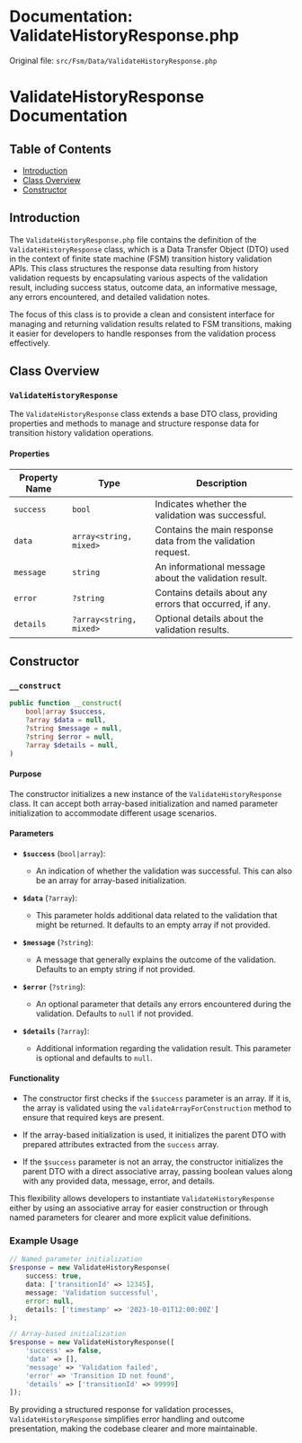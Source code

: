 # Documentation: ValidateHistoryResponse.php

Original file: `src/Fsm/Data/ValidateHistoryResponse.php`

# ValidateHistoryResponse Documentation

## Table of Contents
- [Introduction](#introduction)
- [Class Overview](#class-overview)
- [Constructor](#constructor)

## Introduction

The `ValidateHistoryResponse.php` file contains the definition of the `ValidateHistoryResponse` class, which is a Data Transfer Object (DTO) used in the context of finite state machine (FSM) transition history validation APIs. This class structures the response data resulting from history validation requests by encapsulating various aspects of the validation result, including success status, outcome data, an informative message, any errors encountered, and detailed validation notes. 

The focus of this class is to provide a clean and consistent interface for managing and returning validation results related to FSM transitions, making it easier for developers to handle responses from the validation process effectively.

## Class Overview

### `ValidateHistoryResponse`

The `ValidateHistoryResponse` class extends a base DTO class, providing properties and methods to manage and structure response data for transition history validation operations.

#### Properties

| Property Name | Type                          | Description                                                  |
|---------------|-------------------------------|--------------------------------------------------------------|
| `success`     | `bool`                        | Indicates whether the validation was successful.            |
| `data`        | `array<string, mixed>`        | Contains the main response data from the validation request.|
| `message`     | `string`                     | An informational message about the validation result.       |
| `error`       | `?string`                    | Contains details about any errors that occurred, if any.    |
| `details`     | `?array<string, mixed>`       | Optional details about the validation results.              |

## Constructor

### `__construct`

```php
public function __construct(
    bool|array $success,
    ?array $data = null,
    ?string $message = null,
    ?string $error = null,
    ?array $details = null,
)
```

#### Purpose

The constructor initializes a new instance of the `ValidateHistoryResponse` class. It can accept both array-based initialization and named parameter initialization to accommodate different usage scenarios.

#### Parameters

- **`$success`** (`bool|array`):
  - An indication of whether the validation was successful. This can also be an array for array-based initialization.
  
- **`$data`** (`?array`):
  - This parameter holds additional data related to the validation that might be returned. It defaults to an empty array if not provided.
  
- **`$message`** (`?string`):
  - A message that generally explains the outcome of the validation. Defaults to an empty string if not provided.
  
- **`$error`** (`?string`):
  - An optional parameter that details any errors encountered during the validation. Defaults to `null` if not provided.

- **`$details`** (`?array`):
  - Additional information regarding the validation result. This parameter is optional and defaults to `null`.

#### Functionality

- The constructor first checks if the `$success` parameter is an array. If it is, the array is validated using the `validateArrayForConstruction` method to ensure that required keys are present.
  
- If the array-based initialization is used, it initializes the parent DTO with prepared attributes extracted from the `success` array.

- If the `$success` parameter is not an array, the constructor initializes the parent DTO with a direct associative array, passing boolean values along with any provided data, message, error, and details.

This flexibility allows developers to instantiate `ValidateHistoryResponse` either by using an associative array for easier construction or through named parameters for clearer and more explicit value definitions.

### Example Usage

```php
// Named parameter initialization
$response = new ValidateHistoryResponse(
    success: true,
    data: ['transitionId' => 12345],
    message: 'Validation successful',
    error: null,
    details: ['timestamp' => '2023-10-01T12:00:00Z']
);

// Array-based initialization
$response = new ValidateHistoryResponse([
    'success' => false,
    'data' => [],
    'message' => 'Validation failed',
    'error' => 'Transition ID not found',
    'details' => ['transitionId' => 99999]
]);
``` 

By providing a structured response for validation processes, `ValidateHistoryResponse` simplifies error handling and outcome presentation, making the codebase clearer and more maintainable.